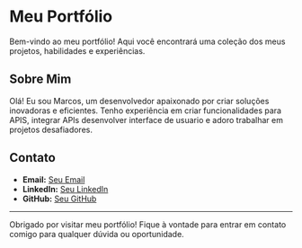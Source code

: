 # Meu Portfólio

Bem-vindo ao meu portfólio! Aqui você encontrará uma coleção dos meus projetos, habilidades e experiências.

## Sobre Mim

Olá! Eu sou Marcos, um desenvolvedor apaixonado por criar soluções inovadoras e eficientes. Tenho experiência em criar funcionalidades para APIS, integrar APIs desenvolver interface de usuario e adoro trabalhar em projetos desafiadores.

## Contato

-   **Email:** [Seu Email](mailto:contatomarcosaquino@gmai.com)
-   **LinkedIn:** [Seu LinkedIn](https://linkedin.com/in/marcosaquino21)
-   **GitHub:** [Seu GitHub](https://github.com/1MarcosAquino)

---

Obrigado por visitar meu portfólio! Fique à vontade para entrar em contato comigo para qualquer dúvida ou oportunidade.
